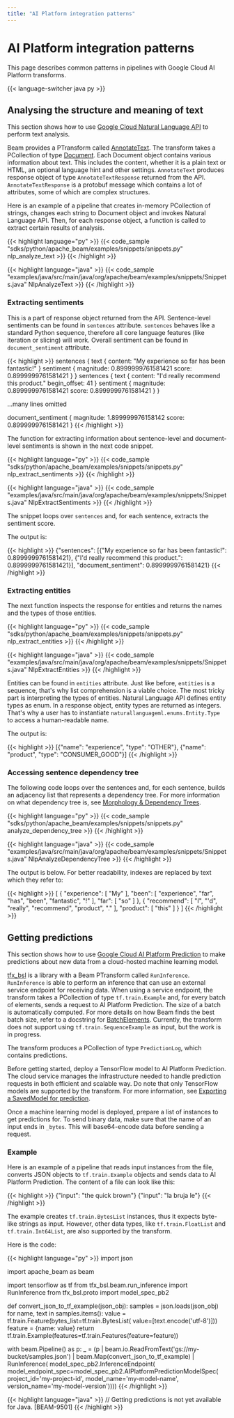 ```yaml
---
title: "AI Platform integration patterns"
---
```


<!--
Licensed under the Apache License, Version 2.0 (the "License");
you may not use this file except in compliance with the License.
You may obtain a copy of the License at

http://www.apache.org/licenses/LICENSE-2.0

Unless required by applicable law or agreed to in writing, software
distributed under the License is distributed on an "AS IS" BASIS,
WITHOUT WARRANTIES OR CONDITIONS OF ANY KIND, either express or implied.
See the License for the specific language governing permissions and
limitations under the License.
-->

# AI Platform integration patterns

This page describes common patterns in pipelines with Google Cloud AI Platform transforms.

{{< language-switcher java py >}}

## Analysing the structure and meaning of text

This section shows how to use [Google Cloud Natural Language API](https://cloud.google.com/natural-language) to perform text analysis.

Beam provides a PTransform called [AnnotateText](https://beam.apache.org/releases/pydoc/current/apache_beam.ml.gcp.naturallanguageml.html#apache_beam.ml.gcp.naturallanguageml.AnnotateText). The transform takes a PCollection of type [Document](https://beam.apache.org/releases/pydoc/current/apache_beam.ml.gcp.naturallanguageml.html#apache_beam.ml.gcp.naturallanguageml.Document). Each Document object contains various information about text. This includes the content, whether it is a plain text or HTML, an optional language hint and other settings.
`AnnotateText` produces response object of type `AnnotateTextResponse` returned from the API. `AnnotateTextResponse` is a protobuf message which contains a lot of attributes, some of which are complex structures.

Here is an example of a pipeline that creates in-memory PCollection of strings, changes each string to Document object and invokes Natural Language API. Then, for each response object, a function is called to extract certain results of analysis.

{{< highlight language="py" >}}
{{< code_sample "sdks/python/apache_beam/examples/snippets/snippets.py" nlp_analyze_text >}}
{{< /highlight >}}

{{< highlight language="java" >}}
{{< code_sample "examples/java/src/main/java/org/apache/beam/examples/snippets/Snippets.java" NlpAnalyzeText >}}
{{< /highlight >}}

### Extracting sentiments

This is a part of response object returned from the API. Sentence-level sentiments can be found in `sentences` attribute. `sentences` behaves like a standard Python sequence, therefore all core language features (like iteration or slicing) will work. Overall sentiment can be found in `document_sentiment` attribute.

{{< highlight >}}
sentences {
  text {
    content: "My experience so far has been fantastic!"
  }
  sentiment {
    magnitude: 0.8999999761581421
    score: 0.8999999761581421
  }
}
sentences {
  text {
    content: "I\'d really recommend this product."
    begin_offset: 41
  }
  sentiment {
    magnitude: 0.8999999761581421
    score: 0.8999999761581421
  }
}

...many lines omitted

document_sentiment {
  magnitude: 1.899999976158142
  score: 0.8999999761581421
}
{{< /highlight >}}

The function for extracting information about sentence-level and document-level sentiments is shown in the next code snippet.

{{< highlight language="py" >}}
{{< code_sample "sdks/python/apache_beam/examples/snippets/snippets.py" nlp_extract_sentiments >}}
{{< /highlight >}}

{{< highlight language="java" >}}
{{< code_sample "examples/java/src/main/java/org/apache/beam/examples/snippets/Snippets.java" NlpExtractSentiments >}}
{{< /highlight >}}

The snippet loops over `sentences` and, for each sentence, extracts the sentiment score.

The output is:

{{< highlight >}}
{"sentences": [{"My experience so far has been fantastic!": 0.8999999761581421}, {"I'd really recommend this product.": 0.8999999761581421}], "document_sentiment": 0.8999999761581421}
{{< /highlight >}}

### Extracting entities

The next function inspects the response for entities and returns the names and the types of those entities.

{{< highlight language="py" >}}
{{< code_sample "sdks/python/apache_beam/examples/snippets/snippets.py" nlp_extract_entities >}}
{{< /highlight >}}

{{< highlight language="java" >}}
{{< code_sample "examples/java/src/main/java/org/apache/beam/examples/snippets/Snippets.java" NlpExtractEntities >}}
{{< /highlight >}}

Entities can be found in `entities` attribute. Just like before, `entities` is a sequence, that's why list comprehension is a viable choice. The most tricky part is interpreting the types of entities. Natural Language API defines entity types as enum. In a response object, entity types are returned as integers. That's why a user has to instantiate `naturallanguageml.enums.Entity.Type` to access a human-readable name.

The output is:

{{< highlight >}}
[{"name": "experience", "type": "OTHER"}, {"name": "product", "type": "CONSUMER_GOOD"}]
{{< /highlight >}}

### Accessing sentence dependency tree

The following code loops over the sentences and, for each sentence, builds an adjacency list that represents a dependency tree. For more information on what dependency tree is, see [Morphology & Dependency Trees](https://cloud.google.com/natural-language/docs/morphology#dependency_trees).

{{< highlight language="py" >}}
{{< code_sample "sdks/python/apache_beam/examples/snippets/snippets.py" analyze_dependency_tree >}}
{{< /highlight >}}

{{< highlight language="java" >}}
{{< code_sample "examples/java/src/main/java/org/apache/beam/examples/snippets/Snippets.java" NlpAnalyzeDependencyTree >}}
{{< /highlight >}}

The output is below. For better readability, indexes are replaced by text which they refer to:

{{< highlight >}}
[
  {
    "experience": [
      "My"
    ],
    "been": [
      "experience",
      "far",
      "has",
      "been",
      "fantastic",
      "!"
    ],
    "far": [
      "so"
    ]
  },
  {
    "recommend": [
      "I",
      "'d",
      "really",
      "recommend",
      "product",
      "."
    ],
    "product": [
      "this"
    ]
  }
]
{{< /highlight >}}

## Getting predictions

This section shows how to use [Google Cloud AI Platform Prediction](https://cloud.google.com/ai-platform/prediction/docs/overview) to make predictions about new data from a cloud-hosted machine learning model.

[tfx_bsl](https://github.com/tensorflow/tfx-bsl) is a library with a Beam PTransform called `RunInference`. `RunInference` is able to perform an inference that can use an external service endpoint for receiving data. When using a service endpoint, the transform takes a PCollection of type `tf.train.Example` and, for every batch of elements, sends a request to AI Platform Prediction. The size of a batch is automatically computed. For more details on how Beam finds the best batch size, refer to a docstring for [BatchElements](https://beam.apache.org/releases/pydoc/current/apache_beam.transforms.util.html?highlight=batchelements#apache_beam.transforms.util.BatchElements). Currently, the transform does not support using `tf.train.SequenceExample` as input, but the work is in progress.

The transform produces a PCollection of type `PredictionLog`, which contains predictions.

Before getting started, deploy a TensorFlow model to AI Platform Prediction. The cloud service manages the infrastructure needed to handle prediction requests in both efficient and scalable way. Do note that only TensorFlow models are supported by the transform. For more information, see [Exporting a SavedModel for prediction](https://cloud.google.com/ai-platform/prediction/docs/exporting-savedmodel-for-prediction).

Once a machine learning model is deployed, prepare a list of instances to get predictions for. To send binary data, make sure that the name of an input ends in `_bytes`. This will base64-encode data before sending a request.

### Example

Here is an example of a pipeline that reads input instances from the file, converts JSON objects to `tf.train.Example` objects and sends data to AI Platform Prediction. The content of a file can look like this:

{{< highlight >}}
{"input": "the quick brown"}
{"input": "la bruja le"}
{{< /highlight >}}

The example creates `tf.train.BytesList` instances, thus it expects byte-like strings as input. However, other data types, like `tf.train.FloatList` and `tf.train.Int64List`, are also supported by the transform.

Here is the code:

{{< highlight language="py" >}}
import json

import apache_beam as beam

import tensorflow as tf
from tfx_bsl.beam.run_inference import RunInference
from tfx_bsl.proto import model_spec_pb2

def convert_json_to_tf_example(json_obj):
samples = json.loads(json_obj)
for name, text in samples.items():
value = tf.train.Feature(bytes_list=tf.train.BytesList(
value=[text.encode('utf-8')]))
feature = {name: value}
return tf.train.Example(features=tf.train.Features(feature=feature))

with beam.Pipeline() as p:
\_ = (p
| beam.io.ReadFromText('gs://my-bucket/samples.json')
| beam.Map(convert_json_to_tf_example)
| RunInference(
model_spec_pb2.InferenceEndpoint(
model_endpoint_spec=model_spec_pb2.AIPlatformPredictionModelSpec(
project_id='my-project-id',
model_name='my-model-name',
version_name='my-model-version'))))
{{< /highlight >}}

{{< highlight language="java" >}}
// Getting predictions is not yet available for Java. [BEAM-9501]
{{< /highlight >}}
